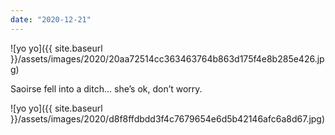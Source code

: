 ```yaml
---
date: "2020-12-21"
---
```


![yo yo]({{ site.baseurl }}/assets/images/2020/20aa72514cc363463764b863d175f4e8b285e426.jpg)

Saoirse fell into a ditch… she’s ok, don’t worry.

![yo yo]({{ site.baseurl }}/assets/images/2020/d8f8ffdbdd3f4c7679654e6d5b42146afc6a8d67.jpg)
